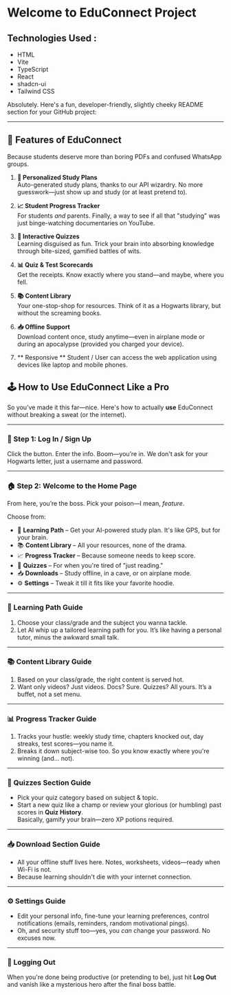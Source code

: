 # Welcome to EduConnect Project
## Technologies Used :
- HTML
- Vite
- TypeScript
- React
- shadcn-ui
- Tailwind CSS

Absolutely. Here's a fun, developer-friendly, slightly cheeky README section for your GitHub project:

---

## 🚀 Features of EduConnect

Because students deserve more than boring PDFs and confused WhatsApp groups.

1. **📅 Personalized Study Plans**  
   Auto-generated study plans, thanks to our API wizardry. No more guesswork—just show up and study (or at least pretend to).

2. **📈 Student Progress Tracker**  
   For students *and* parents. Finally, a way to see if all that "studying" was just binge-watching documentaries on YouTube.

3. **🧠 Interactive Quizzes**  
   Learning disguised as fun. Trick your brain into absorbing knowledge through bite-sized, gamified battles of wits.

4. **📊 Quiz & Test Scorecards**  
   Get the receipts. Know exactly where you stand—and maybe, where you fell.

5. **📚 Content Library**  
   Your one-stop-shop for resources. Think of it as a Hogwarts library, but without the screaming books.

6. **📥 Offline Support**  
   Download content once, study anytime—even in airplane mode or during an apocalypse (provided you charged your device).

7. ** Responsive **
   Student / User can access the web application using devices like laptop and mobile phones.


## 🕹️ How to Use EduConnect Like a Pro

So you’ve made it this far—nice. Here's how to actually **use** EduConnect without breaking a sweat (or the internet).

---

### 🔑 Step 1: Log In / Sign Up  
Click the button. Enter the info. Boom—you’re in. We don't ask for your Hogwarts letter, just a username and password.

---

### 🏠 Step 2: Welcome to the Home Page  
From here, you’re the boss. Pick your poison—I mean, *feature*.  

Choose from:
- 📅 **Learning Path** – Get your AI-powered study plan. It's like GPS, but for your brain.  
- 📚 **Content Library** – All your resources, none of the drama.  
- 📈 **Progress Tracker** – Because someone needs to keep score.  
- 🧠 **Quizzes** – For when you're tired of "just reading."  
- 📥 **Downloads** – Study offline, in a cave, or on airplane mode.  
- ⚙️ **Settings** – Tweak it till it fits like your favorite hoodie.

---

### 🧭 Learning Path Guide  
1. Choose your class/grade and the subject you wanna tackle.  
2. Let AI whip up a tailored learning path for you. It’s like having a personal tutor, minus the awkward small talk.

---

### 📚 Content Library Guide  
1. Based on your class/grade, the right content is served hot.  
2. Want only videos? Just videos. Docs? Sure. Quizzes? All yours. It’s a buffet, not a set menu.

---

### 📊 Progress Tracker Guide  
1. Tracks your hustle: weekly study time, chapters knocked out, day streaks, test scores—you name it.  
2. Breaks it down subject-wise too. So you know exactly where you're winning (and... not).

---

### 🧠 Quizzes Section Guide  
- Pick your quiz category based on subject & topic.  
- Start a new quiz like a champ or review your glorious (or humbling) past scores in **Quiz History**.  
Basically, gamify your brain—zero XP potions required.

---

### 📥 Download Section Guide  
- All your offline stuff lives here. Notes, worksheets, videos—ready when Wi-Fi is not.  
- Because learning shouldn't die with your internet connection.

---

### ⚙️ Settings Guide  
- Edit your personal info, fine-tune your learning preferences, control notifications (emails, reminders, random motivational pings).  
- Oh, and security stuff too—yes, you *can* change your password. No excuses now.

---

### 🚪 Logging Out  
When you're done being productive (or pretending to be), just hit **Log Out** and vanish like a mysterious hero after the final boss battle.
